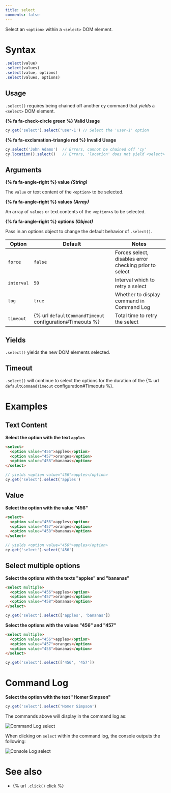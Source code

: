 ```yaml
---
title: select
comments: false
---
```


Select an `<option>` within a `<select>` DOM element.

# Syntax

```javascript
.select(value)
.select(values)
.select(value, options)
.select(values, options)
```

## Usage

`.select()` requires being chained off another cy command that *yields* a `<select>` DOM element.

**{% fa fa-check-circle green %} Valid Usage**

```javascript
cy.get('select').select('user-1') // Select the 'user-1' option
```

**{% fa fa-exclamation-triangle red %} Invalid Usage**

```javascript
cy.select('John Adams')  // Errors, cannot be chained off 'cy'
cy.location().select()   // Errors, 'location' does not yield <select> element
```

## Arguments

**{% fa fa-angle-right %} value**  ***(String)***

The `value` or text content of the `<option>` to be selected.

**{% fa fa-angle-right %} values**  ***(Array)***

An array of `values` or text contents of the `<option>`s to be selected.

**{% fa fa-angle-right %} options**  ***(Object)***

Pass in an options object to change the default behavior of `.select()`.

Option | Default | Notes
--- | --- | ---
`force` | `false` | Forces select, disables error checking prior to select
`interval` | `50` | Interval which to retry a select
`log` | `true` | Whether to display command in Command Log
`timeout` | {% url `defaultCommandTimeout` configuration#Timeouts %} | Total time to retry the select


## Yields

`.select()` yields the new DOM elements selected.

## Timeout

`.select()` will continue to select the options for the duration of the {% url `defaultCommandTimeout` configuration#Timeouts %}.

# Examples

## Text Content

**Select the option with the text `apples`**

```html
<select>
  <option value="456">apples</option>
  <option value="457">oranges</option>
  <option value="458">bananas</option>
</select>
```

```javascript
// yields <option value="456">apples</option>
cy.get('select').select('apples')
```

## Value

**Select the option with the value "456"**

```html
<select>
  <option value="456">apples</option>
  <option value="457">oranges</option>
  <option value="458">bananas</option>
</select>
```

```javascript
// yields <option value="456">apples</option>
cy.get('select').select('456')
```

## Select multiple options

**Select the options with the texts "apples" and "bananas"**

```html
<select multiple>
  <option value="456">apples</option>
  <option value="457">oranges</option>
  <option value="458">bananas</option>
</select>
```

```javascript
cy.get('select').select(['apples', 'bananas'])
```

**Select the options with the values "456" and "457"**

```html
<select multiple>
  <option value="456">apples</option>
  <option value="457">oranges</option>
  <option value="458">bananas</option>
</select>
```

```javascript
cy.get('select').select(['456', '457'])
```

# Command Log

**Select the option with the text "Homer Simpson"**

```javascript
cy.get('select').select('Homer Simpson')
```

The commands above will display in the command log as:

![Command Log select](/img/api/commands/select/select-homer-option-from-browser-dropdown.png)

When clicking on `select` within the command log, the console outputs the following:

![Console Log select](/img/api/commands/select/console-log-for-select-shows-option-and-any-events-caused-from-clicking.png)

# See also

- {% url `.click()` click %}
